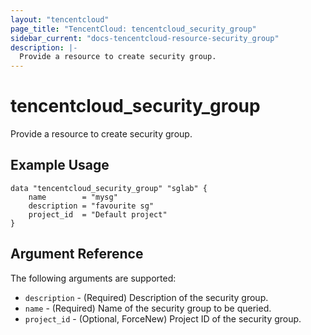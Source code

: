 ```yaml
---
layout: "tencentcloud"
page_title: "TencentCloud: tencentcloud_security_group"
sidebar_current: "docs-tencentcloud-resource-security_group"
description: |-
  Provide a resource to create security group.
---
```


# tencentcloud_security_group

Provide a resource to create security group.

## Example Usage

```hcl
data "tencentcloud_security_group" "sglab" {
    name        = "mysg"
    description = "favourite sg"
    project_id  = "Default project"
}
```

## Argument Reference

The following arguments are supported:

* `description` - (Required) Description of the security group.
* `name` - (Required) Name of the security group to be queried.
* `project_id` - (Optional, ForceNew) Project ID of the security group.


